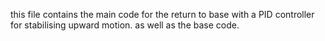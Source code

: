 this file contains the main code for the return to base with a PID controller for stabilising upward motion. as well as the base code.
